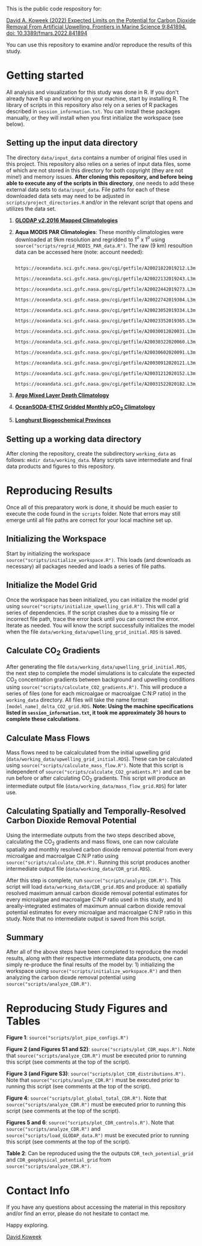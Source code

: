 This is the public code respository for:

[David A. Koweek (2022) Expected Limits on the Potential for Carbon Dioxide Removal From Artificial Upwelling. Frontiers in Marine Science 9:841894. doi: 10.3389/fmars.2022.841894](https://doi.org/10.3389/fmars.2022.841894)

You can use this repository to examine and/or reproduce the results of this study.

# Getting started

All analysis and visualization for this study was done in R. If you don't already have R up and working on your machine, start by installing R. The library of scripts in this repository also rely on a series of R packages described in `session_information.txt`. You can install these packages manually, or they will install when you first initialize the workspace (see below).

## Setting up the input data directory
The directory `data/input_data` contains a number of original files used in this project. This repository also relies on a series of input data files, some of which are not stored in this directory for both copyright (they are not mine!) and memory issues. **After cloning this repository, and before being able to execute any of the scripts in this directory**, one needs to add these external data sets to `data/input_data`. File paths for each of these downloaded data sets may need to be adjusted in `scripts/project_directories.R` and/or in the relevant script that opens and utilizes the data set.

1. [**GLODAP v2.2016 Mapped Climatologies**](https://www.glodap.info/index.php/mapped-data-product/)

2. **Aqua MODIS PAR Climatologies**: These monthly climatologies were downloaded at 9km resolution and regridded to 1$^o$ x 1$^o$ using `source("scripts/regrid_MODIS_PAR_data.R")`. The raw (9 km) resoultion data can be accessed here (note: account needed):

          https://oceandata.sci.gsfc.nasa.gov/cgi/getfile/A20021822019212.L3m_MC_PAR_par_9km.nc
          https://oceandata.sci.gsfc.nasa.gov/cgi/getfile/A20022132019243.L3m_MC_PAR_par_9km.nc
          https://oceandata.sci.gsfc.nasa.gov/cgi/getfile/A20022442019273.L3m_MC_PAR_par_9km.nc
          https://oceandata.sci.gsfc.nasa.gov/cgi/getfile/A20022742019304.L3m_MC_PAR_par_9km.nc
          https://oceandata.sci.gsfc.nasa.gov/cgi/getfile/A20023052019334.L3m_MC_PAR_par_9km.nc
          https://oceandata.sci.gsfc.nasa.gov/cgi/getfile/A20023352019365.L3m_MC_PAR_par_9km.nc
          https://oceandata.sci.gsfc.nasa.gov/cgi/getfile/A20030012020031.L3m_MC_PAR_par_9km.nc
          https://oceandata.sci.gsfc.nasa.gov/cgi/getfile/A20030322020060.L3m_MC_PAR_par_9km.nc
          https://oceandata.sci.gsfc.nasa.gov/cgi/getfile/A20030602020091.L3m_MC_PAR_par_9km.nc
          https://oceandata.sci.gsfc.nasa.gov/cgi/getfile/A20030912020121.L3m_MC_PAR_par_9km.nc
          https://oceandata.sci.gsfc.nasa.gov/cgi/getfile/A20031212020152.L3m_MC_PAR_par_9km.nc
          https://oceandata.sci.gsfc.nasa.gov/cgi/getfile/A20031522020182.L3m_MC_PAR_par_9km.nc

3. [**Argo Mixed Layer Depth Climatology**](http://mixedlayer.ucsd.edu/)

4. [**OceanSODA-ETHZ Gridded Monthly pCO<sub>2</sub> Climatology**](https://www.ncei.noaa.gov/access/metadata/landing-page/bin/iso?id=gov.noaa.nodc:0220059)

5. [**Longhurst Biogeochemical Provinces**](https://www.marineregions.org/sources.php#longhurst)


## Setting up a working data directory

After cloning the repository, create the subdirectory `working_data` as follows: `mkdir data/working_data`. Many scripts save intermediate and final data products and figures to this repository.

# Reproducing Results

Once all of this preparatory work is done, it should be much easier to execute the code found in the `scripts` folder. Note that errors may still emerge until all file paths are correct for your local machine set up.

## Initializing the Workspace

Start by initializing the workspace `source("scripts/initialize_workspace.R")`. This loads (and downloads as necessary) all packages needed and loads a series of file paths. 

## Initialize the Model Grid

Once the workspace has been initialized, you can initialize the model grid using `source("scripts/initialize_upwelling_grid.R")`. This will call a series of dependencies. If the script crashes due to a missing file or incorrect file path, trace the error back until you can correct the error. Iterate as needed. You will know the script successfully initializes the model when the file `data/working_data/upwelling_grid_initial.RDS` is saved.

## Calculate CO<sub>2</sub> Gradients

After generating the file `data/working_data/upwelling_grid_initial.RDS`, the next step to complete the model simulations is to calculate the expected CO$_2$ concentration gradients between background and upwelling conditions using `source("scripts/calculate_CO2_gradients.R")`. This will produce a series of files (one for each microalgae or macroalgae C:N:P ratio) in the `working_data` directory. All files will take the name format: `[model_name]_delta_CO2_grid.RDS`. **Note: Using the machine specifications listed in `session_information.txt`, it took me approximately 36 hours to complete these calculations**.

## Calculate Mass Flows

Mass flows need to be calcalculated from the initial upwelling grid (`data/working_data/upwelling_grid_initial.RDS`). These can be calculated using `source("scripts/calculate_mass_flow.R")`. Note that this script is independent of `source("scripts/calculate_CO2_gradients.R")` and can be run before or after calculating CO$_2$ gradients. This script will produce an intermediate output file (`data/working_data/mass_flow_grid.RDS`) for later use.

## Calculating Spatially and Temporally-Resolved Carbon Dioxide Removal Potential

Using the intermediate outputs from the two steps described above, calculating the CO$_2$ gradients and mass flows, one can now calculate spatially and monthly resolved carbon dioxide removal potential from every microalgae and macroalgae C:N:P ratio using `source("scripts/calculate_CDR.R")`. Running this script produces another intermediate output file (`data/working_data/CDR_grid.RDS`). 

After this step is complete, run `source("scripts/analyze_CDR.R")`. This script will load `data/working_data/CDR_grid.RDS` and produce: a) spatially resolved maximum annual carbon dioxide removal potential estimates for every microalgae and macroalgae C:N:P ratio used in this study, and b) areally-integrated estimates of maximum annual carbon dioxide removal potential estimates for every microalgae and macroalgae C:N:P ratio in this study. Note that no intermediate output is saved from this script.

## Summary

After all of the above steps have been completed to reproduce the model results, along with their respective intermediate data products, one can simply re-produce the final results of the model by: 1) initializing the workspace using `source("scripts/initialize_workspace.R")` and then analyzing the carbon dioxde removal potential using `source("scripts/analyze_CDR.R")`.

# Reproducing Study Figures and Tables

**Figure 1**: `source("scripts/plot_pipe_configs.R")`

**Figure 2 (and Figures S1 and S2)**: `source("scripts/plot_CDR_maps.R")`. Note that `source("scripts/analyze_CDR.R")` must be executed prior to running this script (see comments at the top of the script).

**Figure 3 (and Figure S3)**: `source("scripts/plot_CDR_distributions.R")`. Note that `source("scripts/analyze_CDR.R")` must be executed prior to running this script (see comments at the top of the script).

**Figure 4**: `source("scripts/plot_global_total_CDR.R")`. Note that `source("scripts/analyze_CDR.R")` must be executed prior to running this script (see comments at the top of the script).

**Figures 5 and 6**: `source("scripts/plot_CDR_controls.R")`. Note that `source("scripts/analyze_CDR.R")` and `source("scripts/load_GLODAP_data.R")` must be executed prior to running this script (see comments at the top of the script).

**Table 2**: Can be reproduced using the the outputs `CDR_tech_potential_grid` and `CDR_geophysical_potential_grid` from `source("scripts/analyze_CDR.R")`.

# Contact Info

If you have any questions about accessing the material in this repository and/or find an error, please do not hesitate to contact me.

Happy exploring.

[David Koweek](mailto:david.koweek@oceanvisions.org)
